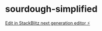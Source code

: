 # sourdough-simplified

[Edit in StackBlitz next generation editor ⚡️](https://stackblitz.com/~/github.com/JeremyCarlsten/sourdough-simplified)